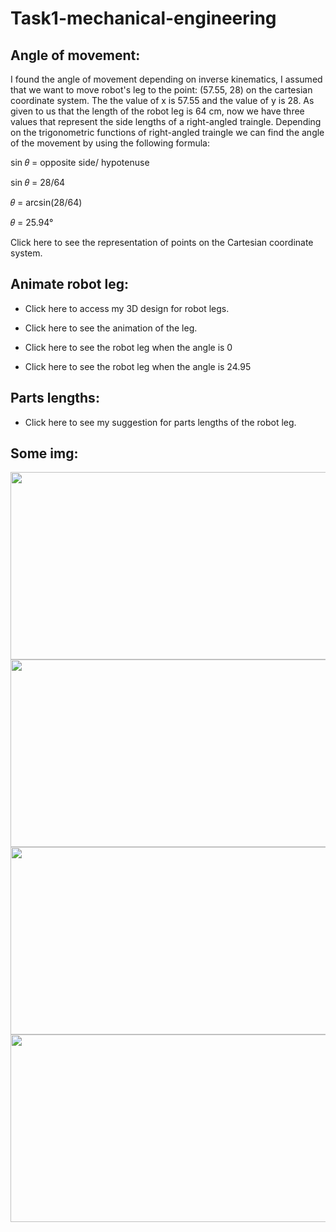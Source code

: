 # Task1-mechanical-engineering
## Angle of movement:

I found the angle of movement depending on inverse kinematics, I assumed that we want to move robot's leg to the point: (57.55, 28) on the cartesian coordinate system. The the value of x is 57.55 and the value of y is 28. As given to us that the length of the robot leg is 64 cm, now we have three values that represent the side lengths of a right-angled traingle. Depending on the trigonometric functions of right-angled traingle we can find the angle of the movement by using the following formula:

sin 𝜃 = opposite side/ hypotenuse

sin 𝜃 = 28/64

𝜃 = arcsin(28/64)

𝜃 = 25.94°

Click here to see the representation of points on the Cartesian coordinate system.

## Animate robot leg:

* Click here to access my 3D design for robot legs.

* Click here to see the animation of the leg.
* Click here to see the robot leg when the angle is 0
* Click here to see the robot leg when the angle is 24.95

## Parts lengths:

* Click here to see my suggestion for parts lengths of the robot leg.


## Some img:

<img src="https://user-images.githubusercontent.com/109294776/182015175-8b4ac4e0-1a85-45dd-8d4d-99a01621739e.jpg" width="600" height="300">


<img src="https://user-images.githubusercontent.com/109294776/182015334-70c8e6d4-009a-4e4d-9158-eca8a63deb0c.jpg" width="600" height="300">


<img src="https://user-images.githubusercontent.com/109294776/182015497-3a5e7647-820c-4e91-a959-c45b6e48894f.jpeg" width="600" height="300">


<img src="https://user-images.githubusercontent.com/109294776/182015563-dedec03f-d6f6-42c8-a443-ed99f92aabc6.jpeg" width="600" height="300">















